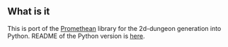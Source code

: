 ## What is it

This is port of the [Promethean](https://github.com/valantonini/Promethean) library for the 2d-dungeon generation into Python. README of the Python version is [here](https://github.com/Tugcga/Dungeons/tree/main/python).
